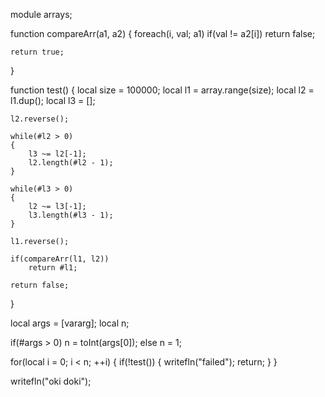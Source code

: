 module arrays;

function compareArr(a1, a2)
{
	foreach(i, val; a1)
		if(val != a2[i])
			return false;

	return true;
}

function test()
{
	local size = 100000;
	local l1 = array.range(size);
	local l2 = l1.dup();
	local l3 = [];

	l2.reverse();

	while(#l2 > 0)
	{
		l3 ~= l2[-1];
		l2.length(#l2 - 1);
	}

	while(#l3 > 0)
	{
		l2 ~= l3[-1];
		l3.length(#l3 - 1);
	}

	l1.reverse();

	if(compareArr(l1, l2))
		return #l1;

	return false;
}

local args = [vararg];
local n;

if(#args > 0)
	n = toInt(args[0]);
else
	n = 1;

for(local i = 0; i < n; ++i)
{
	if(!test())
	{
		writefln("failed");
		return;
	}
}

writefln("oki doki");